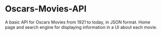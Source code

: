 # Oscars-Movies-API
A basic API for Oscars Movies from 1921 to today, in JSON format. Home page and search engine for displaying information in a UI about each movie.
